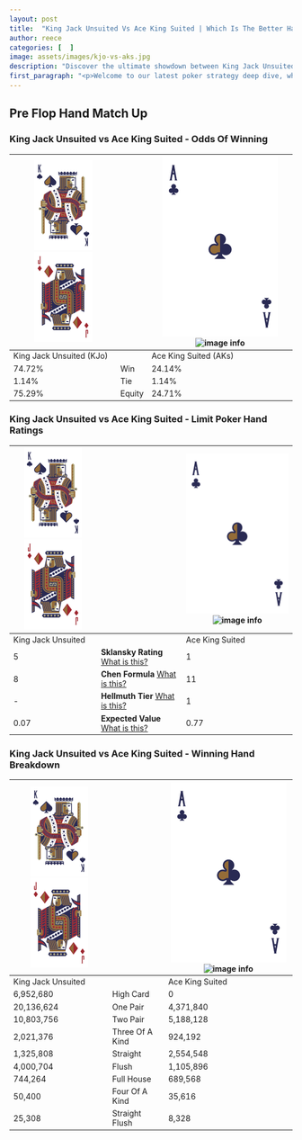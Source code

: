 ```yaml
---
layout: post
title:  "King Jack Unsuited Vs Ace King Suited | Which Is The Better Hand In Poker? A Complete Guide"
author: reece
categories: [  ]
image: assets/images/kjo-vs-aks.jpg
description: "Discover the ultimate showdown between King Jack Unsuited and Ace King Suited in poker! Uncover the odds, strategies, and scenarios where one hand triumphs over the other. Get ready to up your poker game with this thrilling analysis."
first_paragraph: "<p>Welcome to our latest poker strategy deep dive, where we're pitting two distinct hands against each other in a high-stakes showdown: King Jack Unsuited vs Ace King Suited.</p><p>In the dynamic world of poker, every decision counts, and knowing which hand holds the upper hand is key to your success at the table.</p><p>In this article, we'll dissect these two hands, explore the scenarios where one dominates the other, and equip you with the knowledge to make strategic choices that can tip the odds in your favor.</p><p>Get ready to unravel the intriguing dynamics of these poker hands and elevate your game to new heights.</p>"
---
```




[comment]: # (sp0)

## Pre Flop Hand Match Up

<div class="table hand-ratings" markdown="1"> 



### King Jack Unsuited vs Ace King Suited - Odds Of Winning


    
| ![image info](assets/images/hand1/K.png) ![image info](assets/images/hand1/Jo.png) |  | ![image info](assets/images/hand2/A.png) ![image info](assets/images/hand2/Ks.png) |
| -------- | -------- | -------- |
| King Jack Unsuited (KJo) |  | Ace King Suited (AKs) |
| 74.72% | Win | 24.14% |
| 1.14% | Tie | 1.14% |
| 75.29% | Equity | 24.71% |




[comment]: # (sp1)



### King Jack Unsuited vs Ace King Suited - Limit Poker Hand Ratings


    
| ![image info](assets/images/hand1/K.png) ![image info](assets/images/hand1/Jo.png) |  | ![image info](assets/images/hand2/A.png) ![image info](assets/images/hand2/Ks.png) |
| -------- | -------- | -------- |
| King Jack Unsuited |  | Ace King Suited |
| 5 | **Sklansky Rating** [What is this?](/sklansky-rating-explained) | 1 |
| 8 | **Chen Formula** [What is this?](/chen-formula-explained) | 11 |
| - | **Hellmuth Tier** [What is this?](/Hellmuth-tier-explained) | 1 |
| 0.07 | **Expected Value** [What is this?](/expected-value-explained) | 0.77 |




[comment]: # (sp2)



### King Jack Unsuited vs Ace King Suited - Winning Hand Breakdown


    
| ![image info](assets/images/hand1/K.png) ![image info](assets/images/hand1/Jo.png) |  | ![image info](assets/images/hand2/A.png) ![image info](assets/images/hand2/Ks.png) |
| -------- | -------- | -------- |
| King Jack Unsuited |  | Ace King Suited |
| 6,952,680 | High Card | 0 |
| 20,136,624 | One Pair | 4,371,840 |
| 10,803,756 | Two Pair | 5,188,128 |
| 2,021,376 | Three Of A Kind | 924,192 |
| 1,325,808 | Straight | 2,554,548 |
| 4,000,704 | Flush | 1,105,896 |
| 744,264 | Full House | 689,568 |
| 50,400 | Four Of A Kind | 35,616 |
| 25,308 | Straight Flush | 8,328 |




[comment]: # (sp3)



</div>

[comment]: # (sp4)



[comment]: # (sp5)

